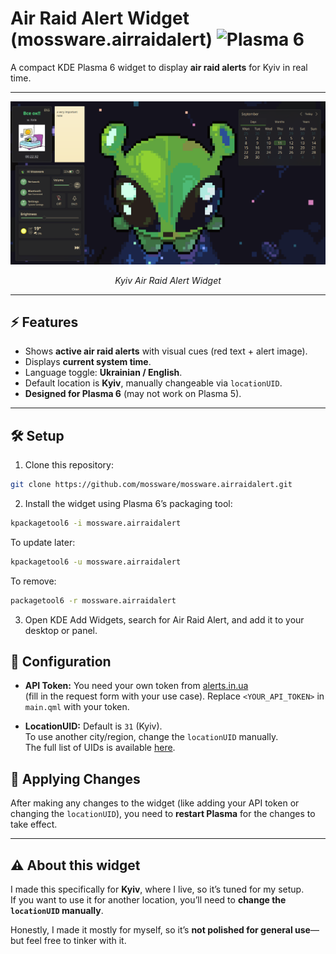# Air Raid Alert Widget (mossware.airraidalert) ![Plasma 6](https://img.shields.io/badge/Plasma-6-blue?logo=kde)

A compact KDE Plasma 6 widget to display **air raid alerts** for Kyiv in real time.  

---

<p align="center">
  <img src="screenshot.png" alt="Air Raid Alert Widget" width="1000"/>
</p>
<p align="center"><em>Kyiv Air Raid Alert Widget</em></p>

---

## ⚡ Features

- Shows **active air raid alerts** with visual cues (red text + alert image).  
- Displays **current system time**.  
- Language toggle: **Ukrainian / English**.  
- Default location is **Kyiv**, manually changeable via `locationUID`.  
- **Designed for Plasma 6** (may not work on Plasma 5).

---

## 🛠️ Setup

1. Clone this repository:

```bash
git clone https://github.com/mossware/mossware.airraidalert.git
```


2. Install the widget using Plasma 6’s packaging tool:

```bash
kpackagetool6 -i mossware.airraidalert
```

To update later:

```bash
kpackagetool6 -u mossware.airraidalert
```

To remove:

```bash
packagetool6 -r mossware.airraidalert
```

3. Open KDE Add Widgets, search for Air Raid Alert, and add it to your desktop or panel.

## 🔧 Configuration

- **API Token:** You need your own token from [alerts.in.ua](https://devs.alerts.in.ua/)  
(fill in the request form with your use case).
Replace `<YOUR_API_TOKEN>` in `main.qml` with your token.

- **LocationUID:** Default is `31` (Kyiv).  
To use another city/region, change the `locationUID` manually.  
The full list of UIDs is available [here](https://devs.alerts.in.ua/).

## 🔄 Applying Changes

After making any changes to the widget (like adding your API token or changing the `locationUID`), you need to **restart Plasma** for the changes to take effect.  

---

## ⚠ About this widget

I made this specifically for **Kyiv**, where I live, so it’s tuned for my setup.  
If you want to use it for another location, you’ll need to **change the `locationUID` manually**.

Honestly, I made it mostly for myself, so it’s **not polished for general use**—but feel free to tinker with it.
